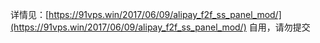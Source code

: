详情见：[https://91vps.win/2017/06/09/alipay_f2f_ss_panel_mod/](https://91vps.win/2017/06/09/alipay_f2f_ss_panel_mod/)
自用，请勿提交
